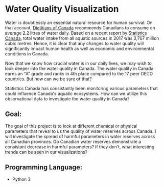 # Water Quality Visualization

Water is doubtlessly an essential natural resource for human survival. On that account, [Dietitians of Canada](https://www.dietitians.ca) recommends Canadians to consume on average 2.2 litres of water daily. Based on a recent report by [Statistics Canada](https://www150.statcan.gc.ca/t1/tbl1/en/tv.action?pid=3810004001), total water intake from all aquatic sources in 2017 was 3,767 million cubic metres. Hence, it is clear that any changes to water quality will significantly impact human health as well as economic and environmental conditions in Canada.

Now that we know how crucial water is in our daily lives, we may wish to look deeper into the water quality in Canada. The water quality in Canada earns an "A" grade and ranks in 4th place compared to the 17 peer OECD countries. But how can we be sure of that?

Statistics Canada has consistantly been monitoring various parameters that could influence Canada's aquatic ecosystems. How can we utilize this observational data to investigate the water quality in Canada?

## Goal:
The goal of this project is to look at different chemical or physical parameters that reveal to us the quality of water reserves across Canada. I will investigate the spread of harmful parameters in water reserves across all Canadian provinces. Do Canadian water reserves demonstrate a consistant decrease in harmful parameters? If they don't, what interesting trends can be seen in our visualizations?

## Programming Language: 
- Python 3
